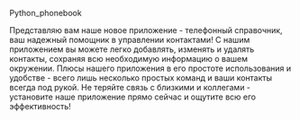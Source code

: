 ﻿Python_phonebook

Представляю вам наше новое приложение - телефонный справочник, ваш надежный помощник в управлении контактами! С нашим приложением вы можете легко добавлять, изменять и удалять контакты, сохраняя всю необходимую информацию о вашем окружении. Плюсы нашего приложения в его простоте использования и удобстве - всего лишь несколько простых команд и ваши контакты всегда под рукой. Не теряйте связь с близкими и коллегами - установите наше приложение прямо сейчас и ощутите всю его эффективность!
